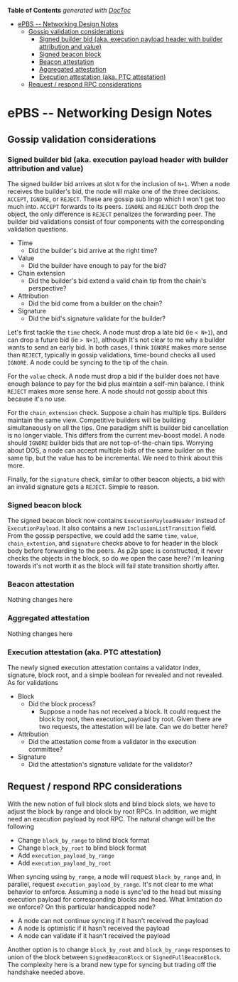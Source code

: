 <!-- START doctoc generated TOC please keep comment here to allow auto update -->
<!-- DON'T EDIT THIS SECTION, INSTEAD RE-RUN doctoc TO UPDATE -->
**Table of Contents**  *generated with [DocToc](https://github.com/thlorenz/doctoc)*

- [ePBS -- Networking Design Notes](#epbs----networking-design-notes)
  - [Gossip validation considerations](#gossip-validation-considerations)
    - [Signed builder bid (aka. execution payload header with builder attribution and value)](#signed-builder-bid-aka-execution-payload-header-with-builder-attribution-and-value)
    - [Signed beacon block](#signed-beacon-block)
    - [Beacon attestation](#beacon-attestation)
    - [Aggregated attestation](#aggregated-attestation)
    - [Execution attestation (aka. PTC attestation)](#execution-attestation-aka-ptc-attestation)
  - [Request / respond RPC considerations](#request--respond-rpc-considerations)

<!-- END doctoc generated TOC please keep comment here to allow auto update -->

# ePBS -- Networking Design Notes

## Gossip validation considerations

### Signed builder bid (aka. execution payload header with builder attribution and value)

The signed builder bid arrives at slot `N` for the inclusion of `N+1`. When a node receives the builder's bid, the node will make one of the three decisions. `ACCEPT`, `IGNORE`, or `REJECT`. These are gossip sub lingo which I won't get too much into. `ACCEPT` forwards to its peers. `IGNORE` and `REJECT` both drop the object, the only difference is `REJECT` penalizes the forwarding peer. The builder bid validations consist of four components with the corresponding validation questions.
- Time
    - Did the builder's bid arrive at the right time?
- Value
    - Did the builder have enough to pay for the bid?
- Chain extension
    - Did the builder's bid extend a valid chain tip from the chain's perspective?
- Attribution
    - Did the bid come from a builder on the chain?
- Signature
    - Did the bid's signature validate for the builder?

Let's first tackle the `time` check. A node must drop a late bid (ie `< N+1`), and can drop a future bid (ie `> N+1`), although It's not clear to me why a builder wants to send an early bid. In both cases, I think `IGNORE` makes more sense than `REJECT`, typically in gossip validations, time-bound checks all used `IGNORE`. A node could be syncing to the tip of the chain.

For the `value` check. A node must drop a bid if the builder does not have enough balance to pay for the bid plus maintain a self-min balance. I think `REJECT` makes more sense here. A node should not gossip about this because it's no use.

For the `chain_extension` check. Suppose a chain has multiple tips. Builders maintain the same view. Competitive builders will be building simultaneously on all the tips. One paradigm shift is builder bid cancellation is no longer viable. This differs from the current mev-boost model. A node should `IGNORE` builder bids that are not top-of-the-chain tips. Worrying about DOS, a node can accept multiple bids of the same builder on the same tip, but the value has to be incremental. We need to think about this more.

Finally, for the `signature` check, similar to other beacon objects, a bid with an invalid signature gets a `REJECT`. Simple to reason.

### Signed beacon block

The signed beacon block now contains `ExecutionPayloadHeader` instead of `ExecutionPayload`. It also contains a new `InclusionListTransition` field. From the gossip perspective, we could add the same `time`, `value`, `chain_extention`, and `signature` checks above to for header in the block body before forwarding to the peers. As p2p spec is constructed, it never checks the objects in the block, so do we open the case here? I'm leaning towards it's not worth it as the block will fail state transition shortly after.

### Beacon attestation

Nothing changes here

### Aggregated attestation

Nothing changes here

### Execution attestation (aka. PTC attestation)

The newly signed execution attestation contains a validator index, signature, block root, and a simple boolean for revealed and not revealed. As for validations
* Block
    * Did the block process?
        * Suppose a node has not received a block. It could request the block by root, then execution_payload by root. Given there are two requests, the attestation will be late. Can we do better here?
* Attribution
    * Did the attestation come from a validator in the execution committee?
* Signature
    * Did the attestation's signature validate for the validator?

## Request / respond RPC considerations

With the new notion of full block slots and blind block slots, we have to adjust the block by range and block by root RPCs. In addition, we might need an execution payload by root RPC. The natural change will be the following
- Change `block_by_range` to blind block format
- Change `block_by_root` to blind block format
- Add `execution_payload_by_range`
- Add `execution_payload_by_root`

When syncing using `by_range`, a node will request `block_by_range` and, in parallel, request `execution_payload_by_range`. It's not clear to me what behavior to enforce. Assuming a node is sync'ed to the head but missing execution payload for corresponding blocks and head. What limitation do we enforce? On this particular handicapped node?
- A node can not continue syncing if it hasn't received the payload
- A node is optimistic if it hasn't received the payload
- A node can validate if it hasn't received the payload

Another option is to change `block_by_root` and `block_by_range` responses to union of the block between `SignedBeaconBlock` or `SignedFullBeaconBlock`. The complexity here is a brand new type for syncing but trading off the handshake needed above.



